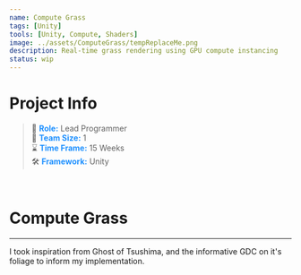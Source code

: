```yaml
---
name: Compute Grass
tags: [Unity]
tools: [Unity, Compute, Shaders]
image: ../assets/ComputeGrass/tempReplaceMe.png
description: Real-time grass rendering using GPU compute instancing
status: wip
---
```


# **Project Info**

> 👤 <span style="color:dodgerblue">**Role:**</span> Lead Programmer <br>
> 👥 <span style="color:dodgerblue">**Team Size:**</span> 1 <br>
> ⌛ <span style="color:dodgerblue">**Time Frame:**</span> 15 Weeks <br>
> 🛠️ <span style="color:dodgerblue">**Framework:**</span> Unity <br>

<p>&nbsp;</p>

# **Compute Grass**

---

 I took inspiration from Ghost of Tsushima, and the informative GDC on it's foliage to inform my implementation.